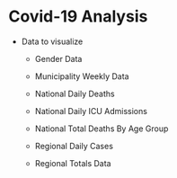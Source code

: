 # Covid-19 Analysis



* Data to visualize 
  
  * Gender Data
  
  * Municipality Weekly Data
  
  * National Daily Deaths
  
  * National Daily ICU Admissions
  
  * National Total Deaths By Age Group
  
  * Regional Daily Cases
  
  * Regional Totals Data
  
     

